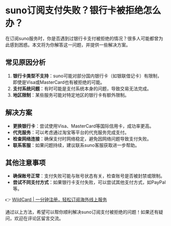 # suno订阅支付失败？银行卡被拒绝怎么办？

在订阅suno服务时，你是否遇到过银行卡支付被拒绝的情况？很多人可能都曾为此感到困惑。本文将为你解答这一问题，并提供一些解决方案。

## 常见原因分析

1. **银行卡类型不支持**：suno可能对部分国内银行卡（如银联借记卡）有限制，即使是Visa或MasterCard也有被拒绝的可能。
2. **支付系统问题**：有时可能是支付系统本身的问题，导致交易无法完成。
3. **地区限制**：某些服务可能对特定地区的银行卡有额外限制。

## 解决方案

- **更换银行卡**：尝试使用Visa、MasterCard等国际信用卡，成功率更高。
- **代充服务**：可以考虑通过淘宝等平台的代充服务完成支付。
- **检查网络连接**：确保支付时网络稳定，避免因网络问题导致支付失败。
- **联系客服**：如果问题持续，建议联系suno客服获取进一步帮助。

## 其他注意事项

- **确保账号正常**：支付失败可能与账号状态有关，检查账号是否被封禁或限制。
- **尝试不同支付方式**：如果银行卡支付失败，可以尝试其他支付方式，如PayPal等。

👉 [WildCard | 一分钟注册，轻松订阅海外线上服务](https://bbtdd.com/WildCard)

通过以上方法，希望可以帮你顺利解决suno订阅支付被拒绝的问题！如果还有疑问，欢迎在评论区留言交流。
